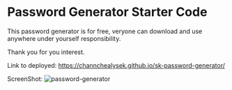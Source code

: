 # Password Generator Starter Code
This password generator is for free, veryone can download and use anywhere under yourself responsibility.

Thank you for you interest.

Link to deployed: https://channchealysek.github.io/sk-password-generator/

ScreenShot:
![password-generator](https://user-images.githubusercontent.com/102747948/173170594-61fa2d73-49da-440f-8e85-efadd80c7312.png)
